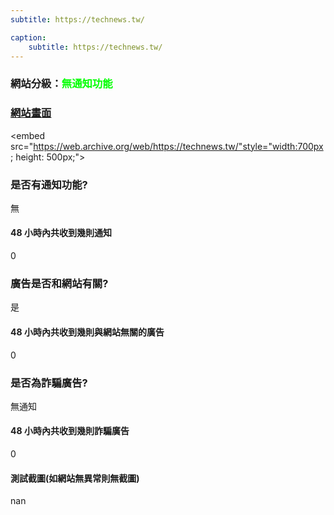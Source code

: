 ```yaml
---
subtitle: https://technews.tw/

caption:
	subtitle: https://technews.tw/
---
```


<h3>網站分級：<font color="#00FF00">無通知功能</font></h3>

### [網站畫面](https://technews.tw/)
<embed src="https://web.archive.org/web/https://technews.tw/"style="width:700px; height: 500px;">

### 是否有通知功能?
無

#### 48 小時內共收到幾則通知
0

### 廣告是否和網站有關?
是

#### 48 小時內共收到幾則與網站無關的廣告
0

### 是否為詐騙廣告?
無通知

#### 48 小時內共收到幾則詐騙廣告
0

#### 測試截圖(如網站無異常則無截圖)
nan

